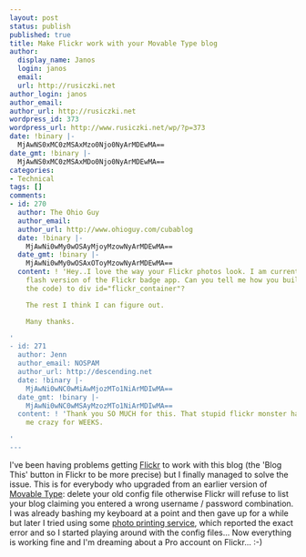 ```yaml
---
layout: post
status: publish
published: true
title: Make Flickr work with your Movable Type blog
author:
  display_name: Janos
  login: janos
  email: 
  url: http://rusiczki.net
author_login: janos
author_email: 
author_url: http://rusiczki.net
wordpress_id: 373
wordpress_url: http://www.rusiczki.net/wp/?p=373
date: !binary |-
  MjAwNS0xMC0zMSAxMzo0Njo0NyArMDEwMA==
date_gmt: !binary |-
  MjAwNS0xMC0zMSAxMDo0Njo0NyArMDEwMA==
categories:
- Technical
tags: []
comments:
- id: 270
  author: The Ohio Guy
  author_email: 
  author_url: http://www.ohioguy.com/cubablog
  date: !binary |-
    MjAwNi0wMy0wOSAyMjoyMzowNyArMDEwMA==
  date_gmt: !binary |-
    MjAwNi0wMy0wOSAxOToyMzowNyArMDEwMA==
  content: ! 'Hey..I love the way your Flickr photos look. I am currently using the
    flash version of the Flickr badge app. Can you tell me how you built (give me
    the code) to div id="flickr_container"?

    The rest I think I can figure out.

    Many thanks.

'
- id: 271
  author: Jenn
  author_email: NOSPAM
  author_url: http://descending.net
  date: !binary |-
    MjAwNi0wNC0wMiAwMjozMTo1NiArMDIwMA==
  date_gmt: !binary |-
    MjAwNi0wNC0wMSAyMzozMTo1NiArMDIwMA==
  content: ! 'Thank you SO MUCH for this. That stupid flickr monster has been driving
    me crazy for WEEKS.

'
---
```

<p>I've been having problems getting <a href="http://www.flickr.com">Flickr</a> to work with this blog (the 'Blog This' button in Flickr to be more precise) but I finally managed to solve the issue. This is for everybody who upgraded from an earlier version of <a href="http://www.movabletype.org">Movable Type</a>: delete your old config file otherwise Flickr will refuse to list your blog claiming you entered a wrong username / password combination. I was already bashing my keyboard at a point and then gave up for a while but later I tried using some <a href="http://www.qoop.com/photobooks/flickr_user/">photo printing service</a>, which reported the exact error and so I started playing around with the config files... Now everything is working fine and I'm dreaming about a Pro account on Flickr... :-)</p>
